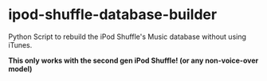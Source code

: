 ipod-shuffle-database-builder
=============================

Python Script to rebuild the iPod Shuffle's Music database without using iTunes.

**This only works with the second gen iPod Shuffle! (or any non-voice-over model)**
